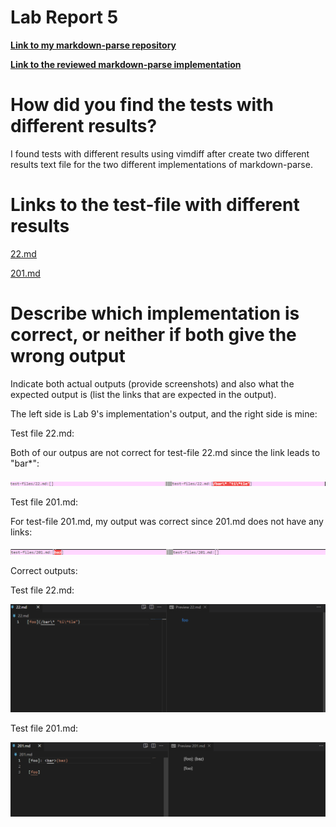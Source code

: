 # Lab Report 5

**[Link to my markdown-parse repository](https://github.com/ejoa27/markdown-parser)**

**[Link to the reviewed markdown-parse implementation](https://github.com/FishInAZ/makrdown-parse-own)**

# How did you find the tests with different results?

I found tests with different results using vimdiff after create two different results text file for the two different implementations of markdown-parse.

# Links to the test-file with different results

[22.md](https://github.com/nidhidhamnani/markdown-parser/blob/main/test-files/22.md)

[201.md](https://github.com/nidhidhamnani/markdown-parser/blob/main/test-files/201.md)


# Describe which implementation is correct, or neither if both give the wrong output
Indicate both actual outputs (provide screenshots) and also what the expected output is (list the links that are expected in the output).

The left side is Lab 9's implementation's output, and the right side is mine:

Test file 22.md:

Both of our outpus are not correct for test-file 22.md since the link leads to "bar*":

![22](Images/22.png)

Test file 201.md:

For test-file 201.md, my output was correct since 201.md does not have any links:

![201](Images/201.png)

Correct outputs:

Test file 22.md:

![22Preview](Images/22Preview.png)

Test file 201.md:

![201Preview](Images/201Preview.png)

